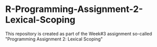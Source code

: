 # R-Programming-Assignment-2-Lexical-Scoping
This repository is created as part of the Week#3 assignment so-called "Programming Assignment 2: Lexical Scoping"
